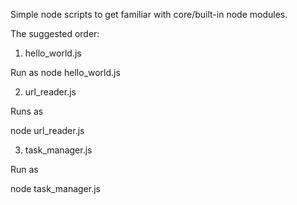 Simple node scripts to get familiar with core/built-in node modules.

The suggested order:

1. hello_world.js

Run as
node hello_world.js


2. url_reader.js

Runs as

node url_reader.js


3. task_manager.js

Run as

node task_manager.js
